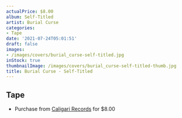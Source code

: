 ```yaml
---
actualPrice: $8.00
album: Self-Titled
artist: Burial Curse
categories:
- Tape
date: '2021-07-24T05:01:51'
draft: false
images:
- /images/covers/burial_curse-self-titled.jpg
inStock: true
thumbnailImage: /images/covers/burial_curse-self-titled-thumb.jpg
title: Burial Curse - Self-Titled
---
```


## Tape
* Purchase from [Caligari Records](https://caligarirecords.storenvy.com/products/32615371-burial-curse-self-titled) for $8.00
